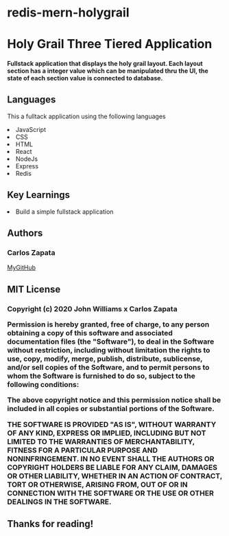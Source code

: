 # redis-mern-holygrail

<h1>Holy Grail Three Tiered Application</h1>
<h4> Fullstack application that displays the holy grail layout. Each layout section has a integer value which can be manipulated thru the UI, the state of each 
section value is connected to database.</h4>

<h2> Languages </h2>
<p>This a fulltack application using the following languages</p>
<li>JavaScript</li>
<li>CSS</li>
<li>HTML</li>
<li>React</li>
<li>NodeJs</li>
<li>Express</li>
<li>Redis</li>

<h2> Key Learnings </h2>
<li> Build a simple fullstack application</li>

<h2> Authors</h2> 
<h3> Carlos Zapata </h3>
<a href="https://github.com/czapata08">MyGitHub</a>

<h2>MIT License</h2>
<h3>
Copyright (c) 2020 John Williams x Carlos Zapata

Permission is hereby granted, free of charge, to any person obtaining a copy
of this software and associated documentation files (the "Software"), to deal
in the Software without restriction, including without limitation the rights
to use, copy, modify, merge, publish, distribute, sublicense, and/or sell
copies of the Software, and to permit persons to whom the Software is
furnished to do so, subject to the following conditions:

The above copyright notice and this permission notice shall be included in all
copies or substantial portions of the Software.

THE SOFTWARE IS PROVIDED "AS IS", WITHOUT WARRANTY OF ANY KIND, EXPRESS OR
IMPLIED, INCLUDING BUT NOT LIMITED TO THE WARRANTIES OF MERCHANTABILITY,
FITNESS FOR A PARTICULAR PURPOSE AND NONINFRINGEMENT. IN NO EVENT SHALL THE
AUTHORS OR COPYRIGHT HOLDERS BE LIABLE FOR ANY CLAIM, DAMAGES OR OTHER
LIABILITY, WHETHER IN AN ACTION OF CONTRACT, TORT OR OTHERWISE, ARISING FROM,
OUT OF OR IN CONNECTION WITH THE SOFTWARE OR THE USE OR OTHER DEALINGS IN THE
SOFTWARE.</h3>

<h2> Thanks for reading! </h2>

